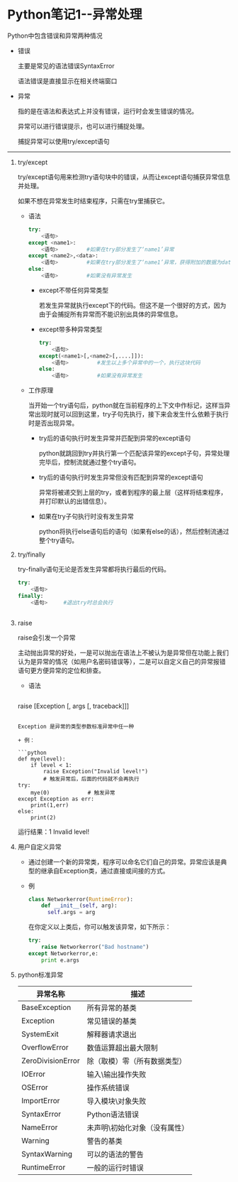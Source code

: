 # Python笔记1--异常处理

Python中包含错误和异常两种情况

+ 错误

  主要是常见的语法错误SyntaxError

  语法错误是直接显示在相关终端窗口

+ 异常

  指的是在语法和表达式上并没有错误，运行时会发生错误的情况。

  异常可以进行错误提示，也可以进行捕捉处理。

  捕捉异常可以使用try/except语句 

---

1. try/except

   try/except语句用来检测try语句块中的错误，从而让except语句捕获异常信息并处理。 

   如果不想在异常发生时结束程序，只需在try里捕获它。 

   + 语法

     ```python 
     try:
         <语句>
     except <name1>:
         <语句>         #如果在try部分发生了‘name1’异常
     except <name2>,<data>:
         <语句>         #如果在try部分发生了‘name1’异常，获得附加的数据为data
     else:
         <语句>         #如果没有异常发生
     ```

     + except不带任何异常类型

       若发生异常就执行except下的代码。但这不是一个很好的方式，因为由于会捕捉所有异常而不能识别出具体的异常信息。

     + except带多种异常类型

       ```python
       try:
           <语句>
       except(<name1>[,<name2>[,....]]):
           <语句>         #发生以上多个异常中的一个，执行这块代码
       else:
           <语句>         #如果没有异常发生
       ```

   + 工作原理

     当开始一个try语句后，python就在当前程序的上下文中作标记，这样当异常出现时就可以回到这里，try子句先执行，接下来会发生什么依赖于执行时是否出现异常。 

     + try后的语句执行时发生异常并匹配到异常的except语句

       python就跳回到try并执行第一个匹配该异常的except子句，异常处理完毕后，控制流就通过整个try语句。

     + try后的语句执行时发生异常但没有匹配到异常的except语句

       异常将被递交到上层的try，或者到程序的最上层（这样将结束程序，并打印默认的出错信息）。

     + 如果在try子句执行时没有发生异常 

       python将执行else语句后的语句（如果有else的话），然后控制流通过整个try语句。 

2. try/finally

   try-finally语句无论是否发生异常都将执行最后的代码。 

   ```python
   try:
       <语句>
   finally:
       <语句>     #退出try时总会执行
       
   ```

3. raise

   raise会引发一个异常 

   主动抛出异常的好处，一是可以抛出在语法上不被认为是异常但在功能上我们认为是异常的情况（如用户名密码错误等），二是可以自定义自己的异常报错语句更方便异常的定位和排查。

   + 语法
   
     ```python
    raise [Exception [, args [, traceback]]]
     ```

     Exception 是异常的类型参数标准异常中任一种 

   + 例：

     ```python
     def mye(level):
         if level < 1:
             raise Exception("Invalid level!")
             # 触发异常后，后面的代码就不会再执行
     try:
         mye(0)            # 触发异常
     except Exception as err:
         print(1,err)
     else:
         print(2)
     ```
   
     运行结果：1 Invalid level!

4. 用户自定义异常

   + 通过创建一个新的异常类，程序可以命名它们自己的异常。异常应该是典型的继承自Exception类，通过直接或间接的方式。

   + 例

     ```python
     class Networkerror(RuntimeError):
         def __init__(self, arg):
           self.args = arg
     ```
     
     在你定义以上类后，你可以触发该异常，如下所示：
     
     ```python
     try:
         raise Networkerror("Bad hostname")
     except Networkerror,e:
         print e.args
     ```

5. python标准异常

   | 异常名称          | 描述                          |
   | ----------------- | ----------------------------- |
   | BaseException     | 所有异常的基类                |
   | Exception         | 常见错误的基类                |
   | SystemExit        | 解释器请求退出                |
   | OverflowError     | 数值运算超出最大限制          |
   | ZeroDivisionError | 除（取模）零（所有数据类型）  |
   | IOError           | 输入\输出操作失败             |
   | OSError           | 操作系统错误                  |
   | ImportError       | 导入模块\对象失败             |
   | SyntaxError       | Python语法错误                |
   | NameError         | 未声明\初始化对象（没有属性） |
   | Warning           | 警告的基类                    |
   | SyntaxWarning     | 可以的语法的警告              |
   | RuntimeError      | 一般的运行时错误              |

   